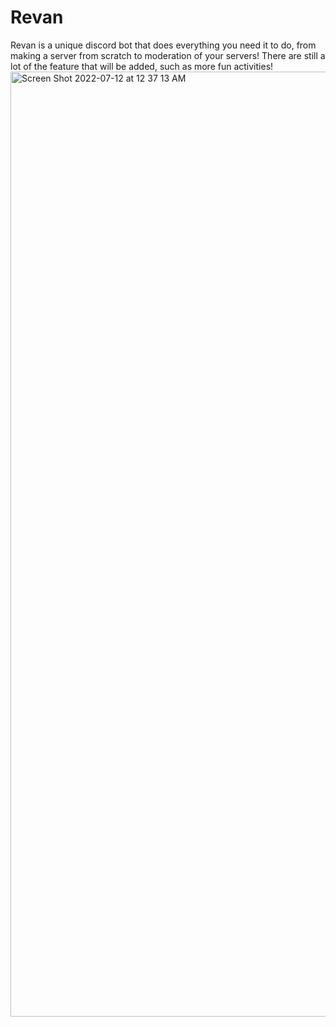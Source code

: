 # Revan
Revan is a unique discord bot that does everything you need it to do, from making a server from scratch to moderation of your servers! There are still a lot of the feature that will be added, such as more fun activities!
<img width="1512" alt="Screen Shot 2022-07-12 at 12 37 13 AM" src="https://user-images.githubusercontent.com/96560572/178537550-b5afa459-de3f-4aff-8636-d9bb13ce295d.png">
